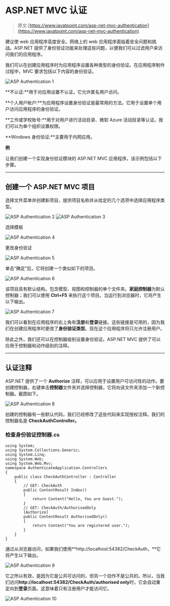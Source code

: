 # ASP.NET MVC 认证

> 原文:[https://www.javatpoint.com/asp-net-mvc-authentication](https://www.javatpoint.com/asp-net-mvc-authentication)

建议使 web 应用程序高度安全。网络上的 web 应用程序面临着安全问题和挑战。ASP.NET 提供了身份验证功能来处理这些问题，以便我们可以过滤用户来访问我们的应用程序。

我们可以在创建应用程序时为应用程序设置各种类型的身份验证。在应用程序制作过程中，MVC 要求包括以下内容的身份验证。

![ASP Authentication 1](img/17a2252a73aba5c45fbe77aba451dc0f.png)

**不认证:**用于对应用设置不认证。它允许匿名用户访问。

**个人用户帐户:**为应用程序设置身份验证是最常用的方法。它用于设置单个用户访问应用程序的身份验证。

**工作或学校账号:**用于对用户进行活动目录、微软 Azure 活动目录等认证。我们可以为单个组织设置权限。

**Windows 身份验证:**主要用于内网应用。

**例**

让我们创建一个实现身份验证模块的 ASP.NET MVC 应用程序。该示例包括以下步骤。

* * *

## 创建一个 ASP.NET MVC 项目

选择文件菜单并创建新项目，提供项目名称并从给定的几个选项中选择应用程序类型。

![ASP Authentication 2](img/8187ceae751a44d82d192c37573cebd7.png)
![ASP Authentication 3](img/fc9e2771ef0cdacfbb89e3b77f3b5dac.png)

选择模板

![ASP Authentication 4](img/02e0c458da01aff4cb7476e4d942ade1.png)

更改身份验证

![ASP Authentication 5](img/3859bd4cac8d4f6a8899175f5a85c90b.png)

单击“确定”后，它将创建一个类似如下的项目。

![ASP Authentication 6](img/360a030875f3eba0335a4171080d6af1.png)

该项目具有默认结构，包含模型、视图和控制器的单个文件夹。**家庭控制器**为默认控制器；我们可以使用 **Ctrl+F5** 来执行这个项目。当运行到浏览器时，它将产生以下输出。

![ASP Authentication 7](img/ce0bb6c6f78e3820c62d84cb7df14294.png)

我们可以看到在应用程序的右上角有**注册**和**登录**链接。这些链接是可用的，因为我们在创建应用程序时更改了**身份验证类型**。现在这个应用程序将只允许注册用户。

除此之外，我们还可以在控制器级别设置身份验证。ASP.NET MVC 提供了可以应用于控制器和动作级别的注释。

* * *

## 认证注释

ASP.NET 提供了一个 **Authorize** 注释，可以应用于设置用户可访问性的动作。要创建控制器，右键单击**控制器**文件夹并选择控制器，它将向该文件夹添加一个新控制器。截图如下。

![ASP Authentication 8](img/2e7fa617b54425f2dc028f2732e6d9ba.png)

创建的控制器有一些默认代码，我们已经修改了这些代码来实现授权注释。我们的控制器名是 **CheckAuthController。**

### 检查身份验证控制器.cs

```
using System;
using System.Collections.Generic;
using System.Linq;
using System.Web;
using System.Web.Mvc;
namespace AuthenticateApplication.Controllers
{
    public class CheckAuthController : Controller
    {
        // GET: CheckAuth
        public ContentResult Index()
        {
            return Content("Hello, You are Guest.");
        }
        // GET: CheckAuth/AuthorisedOnly
        [Authorize]
        public ContentResult AuthorisedOnly()
        {
            return Content("You are registered user.");
        }
    }
}

```

通过从浏览器访问，如果我们使用**http://localhost:54382/CheckAuth，**它将产生以下输出。

![ASP Authentication 9](img/945d4025e2a6ee73b935f1bb82f56689.png)

它之所以有效，是因为它是公共可访问的，但另一个动作不是公共的。所以，当我们访问**http://localhost:54382/CheckAuth/authorised only**时，它会自动重定向到**登录**页面。这意味着只有注册用户才能访问它。

![ASP Authentication 10](img/141ec01c6d127378b8975e3ddda51236.png)